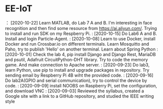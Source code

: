 # EE-IoT
：
[2020-10-22] Learn MATLAB, do Lab 7 A and B. I'm interesting in face recognition and then find some resource from https://ai.aliyun.com/. Trying to install and run SDK on my Respberry Pi.
:
[2020-10-15] Do Lab6 A and B.  Install and login Particle-Agent.
:
[2020-10-08] Learn to use Docker, install Docker and run Crossbar.io on different terminals. Learn Mosquitto and Paho, try to publish 'Hello' on another terminal. Learn about Spring Python
:
[2020-10-01] Check the lab 4, pip install Django and Django Rest, MariaDB and psutil, Adafruit CircuitPython-DHT library. Try to code the memory game. And make connection to Apache server.
:
[2020-09-23] Do lab3, learn Python, use pip to install and upgrade packages in repository. Try sending email by Respberry Pi 4B wiht the provided code.
:
[2020-09-16] Do lab2A(GPIO and serial communication), try to control the device by code.
:
[2020-09-09] install NOOBS on Raspberry Pi, set the configuration, and download VNC
:
[2020-09-03] Reviewed the syllabus, created a Google site with a link to a GitHub repository, and studied the IEEE writing style
